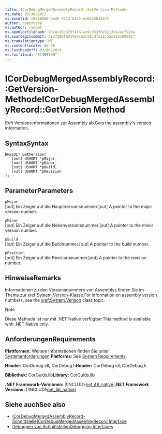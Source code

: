 ```yaml
---
title: ICorDebugMergedAssemblyRecord::GetVersion-Methode
ms.date: 03/30/2017
ms.assetid: c6858b06-ae26-4312-b325-ea6025016675
author: rpetrusha
ms.author: ronpet
ms.openlocfilehash: 762ac20c376f4161aa9c053f6e5213ba24c792ba
ms.sourcegitcommit: 5137208fa414d9ca3c58cdfd2155ac81bc89e917
ms.translationtype: MT
ms.contentlocale: de-DE
ms.lasthandoff: 03/06/2019
ms.locfileid: "57499769"
---
```

# <a name="icordebugmergedassemblyrecordgetversion-method"></a><span data-ttu-id="5c021-102">ICorDebugMergedAssemblyRecord::GetVersion-Methode</span><span class="sxs-lookup"><span data-stu-id="5c021-102">ICorDebugMergedAssemblyRecord::GetVersion Method</span></span>
<span data-ttu-id="5c021-103">Ruft Versionsinformationen zur Assembly ab.</span><span class="sxs-lookup"><span data-stu-id="5c021-103">Gets the assembly's version information.</span></span>  
  
## <a name="syntax"></a><span data-ttu-id="5c021-104">Syntax</span><span class="sxs-lookup"><span data-stu-id="5c021-104">Syntax</span></span>  
  
```  
HRESULT GetVersion(  
   [out] USHORT *pMajor,   
   [out] USHORT *pMinor,   
   [out] USHORT *pBuild,   
   [out] USHORT *pRevision  
);  
```  
  
## <a name="parameters"></a><span data-ttu-id="5c021-105">Parameter</span><span class="sxs-lookup"><span data-stu-id="5c021-105">Parameters</span></span>  
 `pMajor`  
 <span data-ttu-id="5c021-106">[out] Ein Zeiger auf die Hauptversionsnummer.</span><span class="sxs-lookup"><span data-stu-id="5c021-106">[out] A pointer to the major version number.</span></span>  
  
 `pMinor`  
 <span data-ttu-id="5c021-107">[out] Ein Zeiger auf die Nebenversionsnummer.</span><span class="sxs-lookup"><span data-stu-id="5c021-107">[out] A pointer to the minor version number.</span></span>  
  
 `pBuild`  
 <span data-ttu-id="5c021-108">[out] Ein Zeiger auf die Buildnummer.</span><span class="sxs-lookup"><span data-stu-id="5c021-108">[out] A pointer to the build number.</span></span>  
  
 `pRevision`  
 <span data-ttu-id="5c021-109">[out] Ein Zeiger auf die Revisionsnummer.</span><span class="sxs-lookup"><span data-stu-id="5c021-109">[out] A pointer to the revision number.</span></span>  
  
## <a name="remarks"></a><span data-ttu-id="5c021-110">Hinweise</span><span class="sxs-lookup"><span data-stu-id="5c021-110">Remarks</span></span>  
 <span data-ttu-id="5c021-111">Informationen zu den Versionsnummern von Assemblys finden Sie im Thema zur <xref:System.Version>-Klasse.</span><span class="sxs-lookup"><span data-stu-id="5c021-111">For information on assembly version numbers, see the <xref:System.Version> class topic.</span></span>  
  
> [!NOTE]
>  <span data-ttu-id="5c021-112">Diese Methode ist nur mit .NET Native verfügbar.</span><span class="sxs-lookup"><span data-stu-id="5c021-112">This method is available with .NET Native only.</span></span>  
  
## <a name="requirements"></a><span data-ttu-id="5c021-113">Anforderungen</span><span class="sxs-lookup"><span data-stu-id="5c021-113">Requirements</span></span>  
 <span data-ttu-id="5c021-114">**Plattformen:** Weitere Informationen finden Sie unter [Systemanforderungen](../../../../docs/framework/get-started/system-requirements.md).</span><span class="sxs-lookup"><span data-stu-id="5c021-114">**Platforms:** See [System Requirements](../../../../docs/framework/get-started/system-requirements.md).</span></span>  
  
 <span data-ttu-id="5c021-115">**Header:** CorDebug.idl, CorDebug.h</span><span class="sxs-lookup"><span data-stu-id="5c021-115">**Header:** CorDebug.idl, CorDebug.h</span></span>  
  
 <span data-ttu-id="5c021-116">**Bibliothek:** CorGuids.lib</span><span class="sxs-lookup"><span data-stu-id="5c021-116">**Library:** CorGuids.lib</span></span>  
  
 <span data-ttu-id="5c021-117">**.NET Framework-Versionen:** [!INCLUDE[net_46_native](../../../../includes/net-46-native-md.md)]</span><span class="sxs-lookup"><span data-stu-id="5c021-117">**.NET Framework Versions:** [!INCLUDE[net_46_native](../../../../includes/net-46-native-md.md)]</span></span>  
  
## <a name="see-also"></a><span data-ttu-id="5c021-118">Siehe auch</span><span class="sxs-lookup"><span data-stu-id="5c021-118">See also</span></span>
- [<span data-ttu-id="5c021-119">ICorDebugMergedAssemblyRecord-Schnittstelle</span><span class="sxs-lookup"><span data-stu-id="5c021-119">ICorDebugMergedAssemblyRecord Interface</span></span>](../../../../docs/framework/unmanaged-api/debugging/icordebugmergedassemblyrecord-interface.md)
- [<span data-ttu-id="5c021-120">Debuggen von Schnittstellen</span><span class="sxs-lookup"><span data-stu-id="5c021-120">Debugging Interfaces</span></span>](../../../../docs/framework/unmanaged-api/debugging/debugging-interfaces.md)
